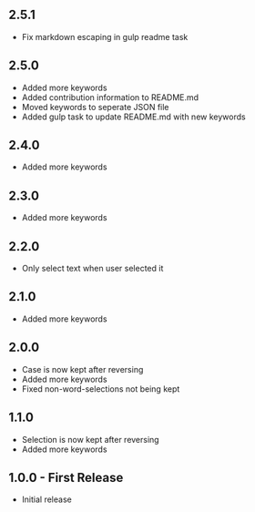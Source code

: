 ## 2.5.1
* Fix markdown escaping in gulp readme task

## 2.5.0
* Added more keywords
* Added contribution information to README.md
* Moved keywords to seperate JSON file
* Added gulp task to update README.md with new keywords

## 2.4.0
* Added more keywords

## 2.3.0
* Added more keywords

## 2.2.0
* Only select text when user selected it

## 2.1.0
* Added more keywords

## 2.0.0
* Case is now kept after reversing
* Added more keywords
* Fixed non-word-selections not being kept

## 1.1.0
* Selection is now kept after reversing
* Added more keywords

## 1.0.0 - First Release
* Initial release
